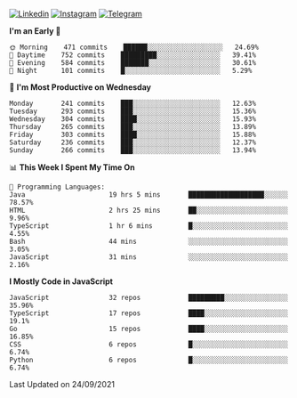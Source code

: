 [![Linkedin](https://img.shields.io/badge/-Archie-blue?style=flat-square&labelColor=gray&logo=Linkedin&logoColor=white&link=https://www.linkedin.com/in/archisdi)](https://www.linkedin.com/in/archisdi)
[![Instagram](https://img.shields.io/badge/-@archisdi-orange?style=flat-square&labelColor=gray&logo=Instagram&logoColor=white&link=https://www.instagram.com/archisdi)](https://www.instagram.com/archisdi)
[![Telegram](https://img.shields.io/badge/-aai-informational?style=flat-square&labelColor=gray&logo=telegram&logoColor=white&link=https://t.me/archisdi)](https://t.me/archisdi)

<!--START_SECTION:waka-->
**I'm an Early 🐤** 

```text
🌞 Morning    471 commits    ██████░░░░░░░░░░░░░░░░░░░   24.69% 
🌆 Daytime    752 commits    █████████░░░░░░░░░░░░░░░░   39.41% 
🌃 Evening    584 commits    ███████░░░░░░░░░░░░░░░░░░   30.61% 
🌙 Night      101 commits    █░░░░░░░░░░░░░░░░░░░░░░░░   5.29%

```
📅 **I'm Most Productive on Wednesday** 

```text
Monday       241 commits    ███░░░░░░░░░░░░░░░░░░░░░░   12.63% 
Tuesday      293 commits    ███░░░░░░░░░░░░░░░░░░░░░░   15.36% 
Wednesday    304 commits    ████░░░░░░░░░░░░░░░░░░░░░   15.93% 
Thursday     265 commits    ███░░░░░░░░░░░░░░░░░░░░░░   13.89% 
Friday       303 commits    ████░░░░░░░░░░░░░░░░░░░░░   15.88% 
Saturday     236 commits    ███░░░░░░░░░░░░░░░░░░░░░░   12.37% 
Sunday       266 commits    ███░░░░░░░░░░░░░░░░░░░░░░   13.94%

```


📊 **This Week I Spent My Time On** 

```text
💬 Programming Languages: 
Java                     19 hrs 5 mins       ███████████████████░░░░░░   78.57% 
HTML                     2 hrs 25 mins       ██░░░░░░░░░░░░░░░░░░░░░░░   9.96% 
TypeScript               1 hr 6 mins         █░░░░░░░░░░░░░░░░░░░░░░░░   4.55% 
Bash                     44 mins             ░░░░░░░░░░░░░░░░░░░░░░░░░   3.05% 
JavaScript               31 mins             ░░░░░░░░░░░░░░░░░░░░░░░░░   2.16%

```

**I Mostly Code in JavaScript** 

```text
JavaScript               32 repos            █████████░░░░░░░░░░░░░░░░   35.96% 
TypeScript               17 repos            ████░░░░░░░░░░░░░░░░░░░░░   19.1% 
Go                       15 repos            ████░░░░░░░░░░░░░░░░░░░░░   16.85% 
CSS                      6 repos             █░░░░░░░░░░░░░░░░░░░░░░░░   6.74% 
Python                   6 repos             █░░░░░░░░░░░░░░░░░░░░░░░░   6.74%

```



 Last Updated on 24/09/2021
<!--END_SECTION:waka-->